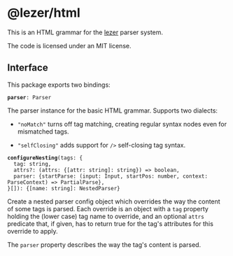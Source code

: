 # @lezer/html

This is an HTML grammar for the
[lezer](https://lezer.codemirror.net/) parser system.

The code is licensed under an MIT license.

## Interface

This package exports two bindings:

**`parser`**`: Parser`

The parser instance for the basic HTML grammar. Supports two dialects:

 - `"noMatch"` turns off tag matching, creating regular syntax nodes
   even for mismatched tags.

 - `"selfClosing"` adds support for `/>` self-closing tag syntax.

**`configureNesting`**`(tags: {`\
`  tag: string,`\
`  attrs?: (attrs: {[attr: string]: string}) => boolean,`\
`  parser: {startParse: (input: Input, startPos: number, context: ParseContext) => PartialParse},`\
`}[]): {[name: string]: NestedParser}`

Create a nested parser config object which overrides the way the
content of some tags is parsed. Each override is an object with a
`tag` property holding the (lower case) tag name to override, and an
optional `attrs` predicate that, if given, has to return true for the
tag's attributes for this override to apply.

The `parser` property describes the way the tag's content is parsed.
